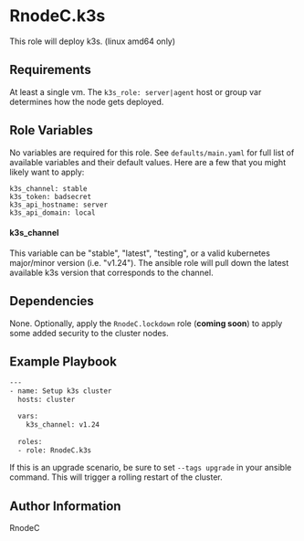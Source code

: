RnodeC.k3s
=========

This role will deploy k3s.  (linux amd64 only) 

Requirements
------------

At least a single vm.  The `k3s_role: server|agent` host or group var determines how the node gets deployed.  

Role Variables
--------------

No variables are required for this role.  See `defaults/main.yaml` for full list of available variables and their default values.  Here are a few that you might likely want to apply:

```
k3s_channel: stable
k3s_token: badsecret 
k3s_api_hostname: server
k3s_api_domain: local
```

#### k3s_channel 

This variable can be "stable", "latest", "testing", or a valid kubernetes major/minor version (i.e. "v1.24").  The ansible role will pull down the latest available k3s version that corresponds to the channel.  

Dependencies
------------
None.  Optionally, apply the `RnodeC.lockdown` role (**coming soon**) to apply some added security to the cluster nodes.  

Example Playbook
----------------

```bash
---
- name: Setup k3s cluster
  hosts: cluster

  vars: 
    k3s_channel: v1.24
  
  roles:
  - role: RnodeC.k3s 
```

If this is an upgrade scenario, be sure to set `--tags upgrade` in your ansible command. This will trigger a rolling restart of the cluster.  


Author Information
------------------

RnodeC